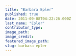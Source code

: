 ```yaml
---
title: "Barbara Epler"
published: true
date: 2011-09-08T04:22:26.000Z
last_name: "Epler"
contributor_type:
image_path:
image_credit:
featured_image_path:
slug: barbara-epler
---
```

